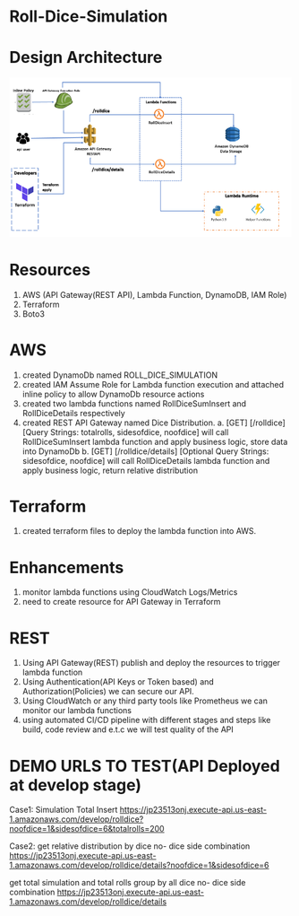 # Roll-Dice-Simulation

# Design Architecture
![High Level Architecture Image](roll_dice_archirecture.png)

# Resources
1. AWS (API Gateway(REST API), Lambda Function, DynamoDB, IAM Role)
2. Terraform
3. Boto3 

# AWS
1. created DynamoDb named ROLL_DICE_SIMULATION
2. created IAM Assume Role for Lambda function execution and attached inline policy to allow DynamoDb resource actions
3. created two lambda functions named RollDiceSumInsert and RollDiceDetails respectively
4. created REST API Gateway named Dice Distribution.
    a. [GET] [/rolldice] [Query Strings: totalrolls, sidesofdice, noofdice] will call RollDiceSumInsert lambda function
       and apply business logic, store data into DynamoDb
    b. [GET] [/rolldice/details] [Optional Query Strings: sidesofdice, noofdice] will call RollDiceDetails lambda function
       and apply business logic, return relative distribution

# Terraform
1. created terraform files to deploy the lambda function into AWS.

# Enhancements
1. monitor lambda functions using CloudWatch Logs/Metrics
2. need to create resource for API Gateway in Terraform

# REST
1. Using API Gateway(REST) publish and deploy the resources to trigger lambda function
2. Using Authentication(API Keys or Token based) and Authorization(Policies) we can secure our API.
3. Using CloudWatch or any third party tools like Prometheus we can monitor our lambda functions
4. using automated CI/CD pipeline with different stages and steps like build, code review and e.t.c we will test quality of the API  

# DEMO URLS TO TEST(API Deployed at develop stage)
 
 Case1: 
 Simulation Total Insert
 https://jp23513onj.execute-api.us-east-1.amazonaws.com/develop/rolldice?noofdice=1&sidesofdice=6&totalrolls=200
 
 Case2:
 get relative distribution by dice no- dice side combination
 https://jp23513onj.execute-api.us-east-1.amazonaws.com/develop/rolldice/details?noofdice=1&sidesofdice=6
 
 get total simulation and total rolls group by all dice no- dice side combination
 https://jp23513onj.execute-api.us-east-1.amazonaws.com/develop/rolldice/details
 
 